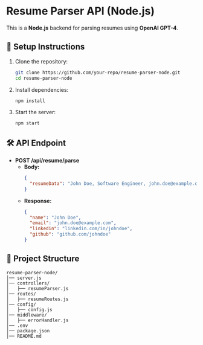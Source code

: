 # Resume Parser API (Node.js)

This is a **Node.js** backend for parsing resumes using **OpenAI GPT-4**.

## 🚀 **Setup Instructions**

1. Clone the repository:
   ```sh
   git clone https://github.com/your-repo/resume-parser-node.git
   cd resume-parser-node
   ```

2. Install dependencies:
   ```sh
   npm install
   ```

3. Start the server:
   ```sh
   npm start
   ```

## 🛠 **API Endpoint**
- **POST /api/resume/parse**  
  - **Body:**  
    ```json
    {
      "resumeData": "John Doe, Software Engineer, john.doe@example.com, LinkedIn: linkedin.com/in/johndoe, GitHub: github.com/johndoe"
    }
    ```
  - **Response:**  
    ```json
    {
      "name": "John Doe",
      "email": "john.doe@example.com",
      "linkedin": "linkedin.com/in/johndoe",
      "github": "github.com/johndoe"
    }
    ```

## 📌 **Project Structure**
```
resume-parser-node/
│── server.js
│── controllers/
│   ├── resumeParser.js
│── routes/
│   ├── resumeRoutes.js
│── config/
│   ├── config.js
│── middleware/
│   ├── errorHandler.js
│── .env
│── package.json
│── README.md
```
